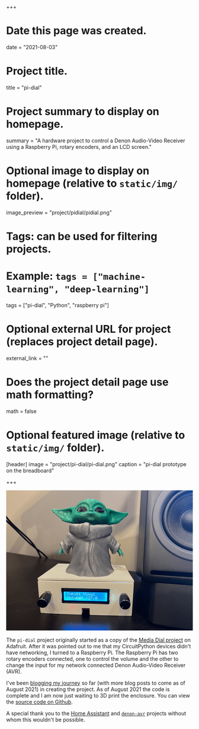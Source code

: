 +++
# Date this page was created.
date = "2021-08-03"

# Project title.
title = "pi-dial"

# Project summary to display on homepage.
summary = "A hardware project to control a Denon Audio-Video Receiver using a Raspberry Pi, rotary encoders, and an LCD screen."

# Optional image to display on homepage (relative to `static/img/` folder).
image_preview = "project/pidial/pidial.png"

# Tags: can be used for filtering projects.
# Example: `tags = ["machine-learning", "deep-learning"]`
tags = ["pi-dial", "Python", "raspberry pi"]

# Optional external URL for project (replaces project detail page).
external_link = ""

# Does the project detail page use math formatting?
math = false

# Optional featured image (relative to `static/img/` folder).
[header]
image = "project/pi-dial/pi-dial.png"
caption = "pi-dial prototype on the breadboard"

+++

![pi-dial](pidial.png)

The `pi-dial`  project originally started as a copy of the [Media Dial project](https://learn.adafruit.com/media-dial) on Adafruit.  After it was pointed out to me that my CircuitPython devices didn't have networking, I turned to a Raspberry Pi.  The Raspberry Pi has two rotary encoders connected, one to control the volume and the other to change the input for my network connected Denon Audio-Video Receiver (AVR). 

I've been [blogging my journey](https://paulcutler.org/tags/pi-dial/) so far (with more blog posts to come as of August 2021) in creating the project.  As of August 2021 the code is complete and I am now just waiting to 3D print the enclosure.  You can view the [source code on Github](https://github.com/prcutler/pi-dial).

A special thank you to the [Home Assistant](https://www.home-assistant.io/) and [`denon-avr`](https://github.com/scarface-4711/denonavr) projects without whom this wouldn't be possible.

